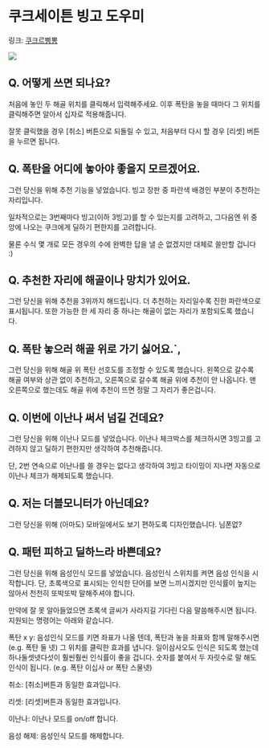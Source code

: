 # 쿠크세이튼 빙고 도우미

링크: [쿠크르삥뽕](https://ialy1595.me/kouku/)

![](https://raw.githubusercontent.com/ialy1595/kouku-saton-bingo/master/screenshot/screenshot.jpg)

## Q. 어떻게 쓰면 되나요?

처음에 놓인 두 해골 위치를 클릭해서 입력해주세요. 이후 폭탄을 놓을 때마다 그 위치를 클릭해주면 알아서 십자로 적용해줍니다.

잘못 클릭했을 경우 [취소] 버튼으로 되돌릴 수 있고, 처음부터 다시 할 경우 [리셋] 버튼을 누르면 됩니다.


## Q. 폭탄을 어디에 놓아야 좋을지 모르겠어요.

그런 당신을 위해 추천 기능을 넣었습니다. 빙고 장판 중 파란색 배경인 부분이 추천하는 자리입니다.

일차적으로는 3번째마다 빙고(이하 3빙고)를 할 수 있는지를 고려하고, 그다음엔 위 중앙에 나오는 쿠크에게 딜하기 편한지를 고려합니다.

물론 수식 몇 개로 모든 경우의 수에 완벽한 답을 낼 순 없겠지만 대체로 쓸만할 겁니다 :)


## Q. 추천한 자리에 해골이나 망치가 있어요.

그런 당신을 위해 추천을 3위까지 해드립니다. 더 추천하는 자리일수록 진한 파란색으로 표시됩니다. 또한 가능한 한 세 자리 중 하나는 해골이 없는 자리가 포함되도록 했습니다.

## Q. 폭탄 놓으러 해골 위로 가기 싫어요.`,
그런 당신을 위해 해골 위 폭탄 선호도를 조정할 수 있도록 했습니다. 왼쪽으로 갈수록 해골 여부와 상관 없이 추천하고, 오른쪽으로 갈수록 해골 위에 추천이 안 나옵니다. 맨 오른쪽으로 했는데도 해골 위에 추천이 뜨면 정말 그 자리가 좋은겁니다.


## Q. 이번에 이난나 써서 넘길 건데요?

그런 당신을 위해 이난나 모드를 넣었습니다. 이난나 체크박스를 체크하시면 3빙고를 고려하지 않고 딜하기 편한지만 생각하여 추천해줍니다.

단, 2번 연속으로 이난나를 쓸 경우는 없다고 생각하여 3빙고 타이밍이 지나면 자동으로 이난나 체크가 해제되도록 했습니다.


## Q. 저는 더블모니터가 아닌데요?

그런 당신을 위해 (아마도) 모바일에서도 보기 편하도록 디자인했습니다. 님폰없?


## Q. 패턴 피하고 딜하느라 바쁜데요?

그런 당신을 위해 음성인식 모드를 넣었습니다. 음성인식 스위치를 켜면 음성 인식을 시작합니다. 단, 초록색으로 표시되는 인식한 단어를 보면 느끼시겠지만 인식률이 높지는 않아서 천천히 또박또박 말해주셔야 합니다.

만약에 잘 못 알아들었으면 초록색 글씨가 사라지길 기다린 다음 말씀해주시면 됩니다. 지원되는 명령어는 아래와 같습니다.

폭탄 x y: 음성인식 모드를 키면 좌표가 나올 텐데, 폭탄과 놓을 좌표와 함께 말해주시면(e.g. 폭탄 둘 넷) 그 위치를 클릭한 효과를 냅니다. 일이삼사오도 인식은 되도록 했는데 하나둘셋넷다섯이 훨씬훨씬 인식률이 좋을 겁니다. 숫자를 붙여서 두 자릿수로 말 해도 인식이 됩니다. (e.g. 폭탄 이십사 or 폭탄 스물넷)

취소: [취소]버튼과 동일한 효과입니다.

리셋: [리셋]버튼과 동일한 효과입니다.

이난나: 이난나 모드를 on/off 합니다.

음성 해제: 음성인식 모드를 해제합니다.
